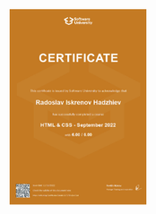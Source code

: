 <div align="center" display="flex">
    <img src="./certificates/fe/01.html-css.jpeg" alt="Python_basics" width="244" height="350">
</div>
